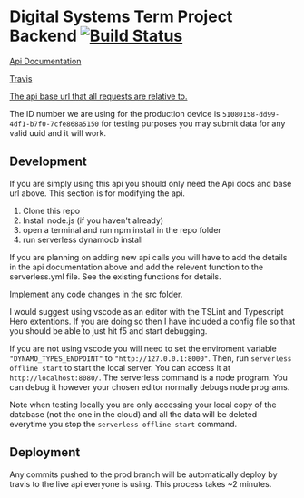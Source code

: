 # Digital Systems Term Project Backend [![Build Status](https://travis-ci.com/justin-gerhardt/Digital-Systems-Backend.svg?branch=prod)](https://travis-ci.com/justin-gerhardt/Digital-Systems-Backend)

[Api Documentation](https://app.swaggerhub.com/apis/justin-gerhardt/Digital-Systems-Term-Project/1.0.0)

[Travis](https://travis-ci.com/justin-gerhardt/Digital-Systems-Backend)

[The api base url that all requests are relative to.](https://3kevnmi0x4.execute-api.us-east-1.amazonaws.com/prod/)

The ID number we are using for the production device is `51080158-dd99-4df1-b7f0-7cfe868a5150` for testing purposes you may submit data for any valid uuid and it will work.

## Development

If you are simply using this api you should only need the Api docs and base url above.
This section is for modifying the api. 

1. Clone this repo
2. Install node.js (if you haven't already)
3. open a terminal and run npm install in the repo folder
4. run serverless dynamodb install

If you are planning on adding new api calls you will have to add the details in the api documentation above and add the relevent function to the serverless.yml file. See the existing functions for details.

Implement any code changes in the src folder. 

I would suggest using vscode as an editor with the TSLint and Typescript Hero extentions.
If you are doing so then I have included a config file so that you should be able to just hit f5 and start debugging.

If you are not using vscode you will need to set the enviroment variable ` "DYNAMO_TYPES_ENDPOINT"` to  `"http://127.0.0.1:8000"`. Then, run `serverless offline start` to start the local server. You can access it at `http://localhost:8080/`. The serverless command is a node program. You can debug it however your chosen editor normally debugs node programs.

Note when testing locally you are only accessing your local copy of the database (not the one in the cloud) and all the data will be deleted everytime you stop the `serverless offline start` command.

## Deployment

Any commits pushed to the prod branch will be automatically deploy by travis to the live api everyone is using. This process takes ~2 minutes.
